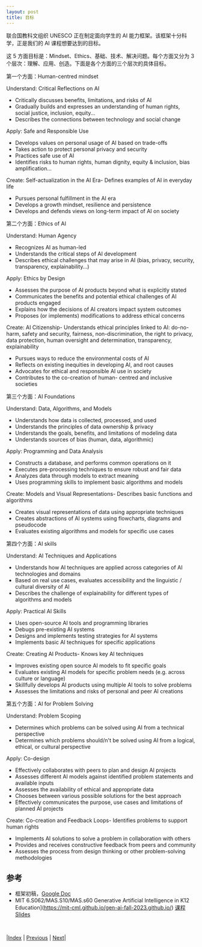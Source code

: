 ```yaml
---
layout: post
title: 目标
---
```


联合国教科文组织 UNESCO 正在制定面向学生的 AI 能力框架。该框架十分科学，正是我们的 AI 课程想要达到的目标。

这 5 方面目标是：Mindset、Ethics、基础、技术、解决问题。每个方面又分为 3 个层次：理解、应用、创造。下面是各个方面的三个层次的具体目标。

第一个方面：Human-centred mindset

Understand: Critical Reflections on AI
- Critically discusses benefits, limitations, and risks of AI
- Gradually builds and expresses an understanding of human rights, social justice, inclusion, equity…
- Describes the connections between technology and social change

Apply: Safe and Responsible Use
- Develops values on personal usage of AI based on trade-offs
- Takes action to protect personal privacy and security
- Practices safe use of AI
- Identifies risks to human rights, human dignity, equity & inclusion, bias amplification…

Create: Self-actualization in the AI Era- Defines examples of AI in everyday life
- Pursues personal fulfillment in the AI era
- Develops a growth mindset, resilience and persistence
- Develops and defends views on long-term impact of AI on society

第二个方面：Ethics of AI

Understand: Human Agency
- Recognizes AI as human-led
- Understands the critical steps of AI development
- Describes ethical challenges that may arise in AI (bias, privacy, security, transparency, explainability…)

Apply: Ethics by Design
- Assesses the purpose of AI products beyond what is explicitly stated
- Communicates the benefits and potential ethical challenges of AI products engaged
- Explains how the decisions of AI creators impact system outcomes
- Proposes (or implements) modifications to address ethical concerns

Create: AI Citizenship- Understands ethical principles linked to AI: do-no-harm, safety and security, fairness, non-discrimination, the right to privacy, data protection, human oversight and determination, transparency, explainability
- Pursues ways to reduce the environmental costs of AI
- Reflects on existing inequities in developing AI, and root causes
- Advocates for ethical and responsible AI use in society
- Contributes to the co-creation of human- centred and inclusive societies

第三个方面：AI Foundations

Understand: Data, Algorithms, and Models
- Understands how data is collected, processed, and used
- Understands the principles of data ownership & privacy
- Understands the goals, benefits, and limitations of modeling data
- Understands sources of bias (human, data, algorithmic)

Apply: Programming and Data Analysis
- Constructs a database, and performs common operations on it
- Executes pre-processing techniques to ensure robust and fair data
- Analyzes data through models to extract meaning
- Uses programming skills to implement basic algorithms and models

Create: Models and Visual Representations- Describes basic functions and algorithms
- Creates visual representations of data using appropriate techniques
- Creates abstractions of AI systems using flowcharts, diagrams and pseudocode
- Evaluates existing algorithms and models for specific use cases

第四个方面：AI skills

Understand: AI Techniques and Applications

- Understands how AI techniques are applied across categories of AI technologies and domains
- Based on real use cases, evaluates accessibility and the linguistic / cultural diversity of AI
- Describes the challenge of explainability for different types of algorithms and models

Apply: Practical AI Skills
- Uses open-source AI tools and programming libraries
- Debugs pre-existing AI systems
- Designs and implements testing strategies for AI systems
- Implements basic AI techniques for specific applications

Create: Creating AI Products- Knows key AI techniques
- Improves existing open source AI models to fit specific goals
- Evaluates existing AI models for specific problem needs (e.g. across culture or language)
- Skillfully develops AI products using multiple AI tools to solve problems
- Assesses the limitations and risks of personal and peer AI creations

第五个方面：AI for Problem Solving

Understand: Problem Scoping

- Determines which problems can be solved using AI from a technical perspective
- Determines which problems should/n't be solved using AI from a logical, ethical, or cultural perspective

Apply: Co-design
- Effectively collaborates with peers to plan and design AI projects
- Assesses different AI models against identified problem statements and available inputs
- Assesses the availability of ethical and appropriate data
- Chooses between various possible solutions for the best approach
- Effectively communicates the purpose, use cases and limitations of planned AI projects

Create: Co-creation and Feedback Loops- Identifies problems to support human rights
- Implements AI solutions to solve a problem in collaboration with others
- Provides and receives constructive feedback from peers and community
- Assesses the process from design thinking or other problem-solving methodologies


## 参考

- 框架初稿，[Google Doc](https://docs.google.com/presentation/d/1TwyDmquum1mUStWQPgthRnRW-ZwLdXPy/edit#slide=id.p1)
- MIT 6.S062/MAS.S10/MAS.s60 Generative Artificial Intelligence in K12 Education](https://mit-cml.github.io/gen-ai-fall-2023.github.io/) [课程 Slides](https://docs.google.com/presentation/d/1LtkCrZMt-3nkucWTlhWMrFo9d3ypZ-uBLnfyMO2GcPI/edit?usp=sharing)

<br/>

|[Index](./) | [Previous](1-intro) | [Next](3-material)|
